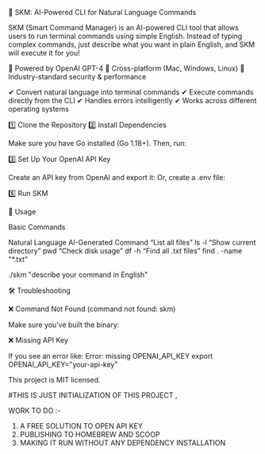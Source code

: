 🚀 SKM: AI-Powered CLI for Natural Language Commands

SKM (Smart Command Manager) is an AI-powered CLI tool that allows users to run terminal commands using simple English. Instead of typing complex commands, just describe what you want in plain English, and SKM will execute it for you!

🔹 Powered by OpenAI GPT-4
🔹 Cross-platform (Mac, Windows, Linux)
🔹 Industry-standard security & performance

✔ Convert natural language into terminal commands
✔ Execute commands directly from the CLI
✔ Handles errors intelligently
✔ Works across different operating systems

1️⃣ Clone the Repository
2️⃣ Install Dependencies

Make sure you have Go installed (Go 1.18+). Then, run:

3️⃣ Set Up Your OpenAI API Key

Create an API key from OpenAI and export it:
Or, create a .env file:

5️⃣ Run SKM

📖 Usage

Basic Commands

Natural Language	AI-Generated Command
“List all files”	ls -l
“Show current directory”	pwd
“Check disk usage”	df -h
“Find all .txt files”	find . -name "*.txt"

./skm "describe your command in English"


🛠️ Troubleshooting

❌ Command Not Found (command not found: skm)

Make sure you’ve built the binary:

❌ Missing API Key

If you see an error like:
Error: missing OPENAI_API_KEY
export OPENAI_API_KEY="your-api-key"

This project is MIT licensed.


#THIS IS JUST INITIALIZATION OF THIS PROJECT , 

WORK TO DO :- 
1) A FREE SOLUTION TO OPEN API KEY
2) PUBLISHING TO HOMEBREW AND SCOOP
3) MAKING IT RUN WITHOUT ANY DEPENDENCY INSTALLATION
